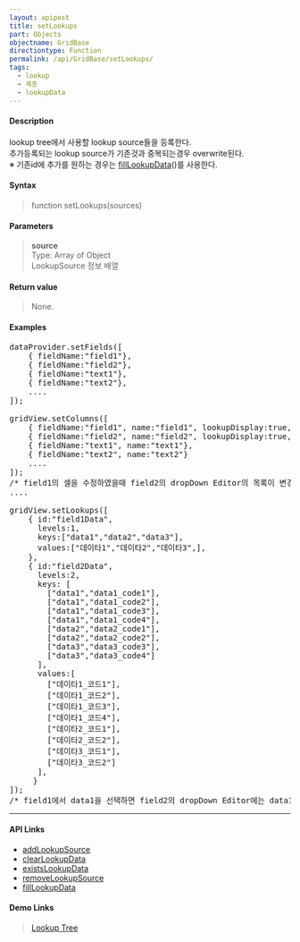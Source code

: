 ```yaml
---
layout: apipost
title: setLookups
part: Objects
objectname: GridBase
directiontype: Function
permalink: /api/GridBase/setLookups/
tags:
  - lookup
  - 계층
  - lookupData
---
```



#### Description

 lookup tree에서 사용할 lookup source들을 등록한다.  
 추가등록되는 lookup source가 기존것과 중복되는경우 overwrite된다.  
 ※ 기존id에 추가를 원하는 경우는 [fillLookupData](/api/GridBase/fillLookupData)()를 사용한다.  

#### Syntax

> function setLookups(sources)

#### Parameters

> **source**  
> Type: Array of Object  
> LookupSource 정보 배열  


#### Return value

> None.

#### Examples 

<pre class="prettyprint">
dataProvider.setFields([
    { fieldName:"field1"},
    { fieldName:"field2"},
    { fieldName:"text1"},
    { fieldName:"text2"},
    ....
]);

gridView.setColumns([
    { fieldName:"field1", name:"field1", lookupDisplay:true, lookupSourceId:"field1Data", lookupKeyFields:["field1"], editor:{type:"dropDown"}},
    { fieldName:"field2", name:"field2", lookupDisplay:true, lookupSourceId:"field2Data", lookupKeyFields:["field1","field2"], editor:{type:"dropDown"}},
    { fieldName:"text1", name:"text1"},
    { fieldName:"text2", name:"text2"}
    ....
]);
/* field1의 셀을 수정하였을때 field2의 dropDown Editor의 목록이 변경되도록 컬럼 구성 */
....

gridView.setLookups([
    { id:"field1Data",
      levels:1,
      keys:["data1","data2","data3"],
      values:["데이타1","데이타2","데이타3",],
    },
    { id:"field2Data",
      levels:2,
      keys: [
        ["data1","data1_code1"],
        ["data1","data1_code2"],
        ["data1","data1_code3"],
        ["data1","data1_code4"],
        ["data2","data2_code1"],
        ["data2","data2_code2"],
        ["data3","data3_code3"],
        ["data3","data3_code4"]
      ],
      values:[
        ["데이타1_코드1"],
        ["데이타1_코드2"],
        ["데이타1_코드3"],
        ["데이타1_코드4"],
        ["데이타2_코드1"],
        ["데이타2_코드2"],
        ["데이타3_코드1"],
        ["데이타3_코드2"]
      ],
     }
]);
/* field1에서 data1을 선택하면 field2의 dropDown Editor에는 data1의 하위코드들만 보여진다. */
</pre>

---

#### API Links

* [addLookupSource](/api/GridBase/addLookupSource/)
* [clearLookupData](/api/GridBase/clearLookupData/)
* [existsLookupData](/api/GridBase/existsLookupData/)
* [removeLookupSource](/api/GridBase/removeLookupSource/)
* [fillLookupData](/api/GridBase/fillLookupData/)

#### Demo Links

> [Lookup Tree](http://demo.realgrid.com/Demo/LookupTree) 